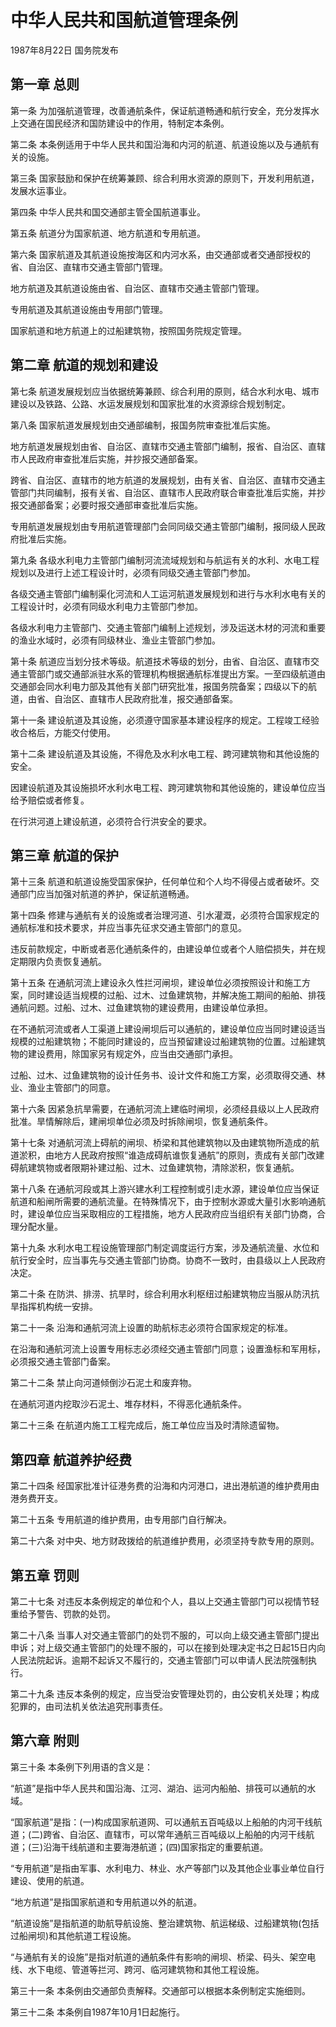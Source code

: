 # 中华人民共和国航道管理条例

1987年8月22日 国务院发布　

<!-- INFO END -->

## 第一章 总则

第一条 为加强航道管理，改善通航条件，保证航道畅通和航行安全，充分发挥水上交通在国民经济和国防建设中的作用，特制定本条例。

第二条 本条例适用于中华人民共和国沿海和内河的航道、航道设施以及与通航有关的设施。

第三条 国家鼓励和保护在统筹兼顾、综合利用水资源的原则下，开发利用航道，发展水运事业。

第四条 中华人民共和国交通部主管全国航道事业。

第五条 航道分为国家航道、地方航道和专用航道。

第六条 国家航道及其航道设施按海区和内河水系，由交通部或者交通部授权的省、自治区、直辖市交通主管部门管理。

地方航道及其航道设施由省、自治区、直辖市交通主管部门管理。

专用航道及其航道设施由专用部门管理。

国家航道和地方航道上的过船建筑物，按照国务院规定管理。

## 第二章 航道的规划和建设

第七条 航道发展规划应当依据统筹兼顾、综合利用的原则，结合水利水电、城市建设以及铁路、公路、水运发展规划和国家批准的水资源综合规划制定。

第八条 国家航道发展规划由交通部编制，报国务院审查批准后实施。

地方航道发展规划由省、自治区、直辖市交通主管部门编制，报省、自治区、直辖市人民政府审查批准后实施，并抄报交通部备案。

跨省、自治区、直辖市的地方航道的发展规划，由有关省、自治区、直辖市交通主管部门共同编制，报有关省、自治区、直辖市人民政府联合审查批准后实施，并抄报交通部备案；必要时报交通部审查批准后实施。

专用航道发展规划由专用航道管理部门会同同级交通主管部门编制，报同级人民政府批准后实施。

第九条 各级水利电力主管部门编制河流流域规划和与航运有关的水利、水电工程规划以及进行上述工程设计时，必须有同级交通主管部门参加。

各级交通主管部门编制渠化河流和人工运河航道发展规划和进行与水利水电有关的工程设计时，必须有同级水利电力主管部门参加。

各级水利电力主管部门、交通主管部门编制上述规划，涉及运送木材的河流和重要的渔业水域时，必须有同级林业、渔业主管部门参加。

第十条 航道应当划分技术等级。航道技术等级的划分，由省、自治区、直辖市交通主管部门或交通部派驻水系的管理机构根据通航标准提出方案。一至四级航道由交通部会同水利电力部及其他有关部门研究批准，报国务院备案；四级以下的航道，由省、自治区、直辖市人民政府批准，报交通部备案。

第十一条 建设航道及其设施，必须遵守国家基本建设程序的规定。工程竣工经验收合格后，方能交付使用。

第十二条 建设航道及其设施，不得危及水利水电工程、跨河建筑物和其他设施的安全。

因建设航道及其设施损坏水利水电工程、跨河建筑物和其他设施的，建设单位应当给予赔偿或者修复。

在行洪河道上建设航道，必须符合行洪安全的要求。

## 第三章 航道的保护

第十三条 航道和航道设施受国家保护，任何单位和个人均不得侵占或者破坏。交通部门应当加强对航道的养护，保证航道畅通。

第十四条 修建与通航有关的设施或者治理河道、引水灌溉，必须符合国家规定的通航标准和技术要求，并应当事先征求交通主管部门的意见。

违反前款规定，中断或者恶化通航条件的，由建设单位或者个人赔偿损失，并在规定期限内负责恢复通航。

第十五条 在通航河流上建设永久性拦河闸坝，建设单位必须按照设计和施工方案，同时建设适当规模的过船、过木、过鱼建筑物，并解决施工期间的船舶、排筏通航问题。过船、过木、过鱼建筑物的建设费用，由建设单位承担。

在不通航河流或者人工渠道上建设闸坝后可以通航的，建设单位应当同时建设适当规模的过船建筑物；不能同时建设的，应当预留建设过船建筑物的位置。过船建筑物的建设费用，除国家另有规定外，应当由交通部门承担。

过船、过木、过鱼建筑物的设计任务书、设计文件和施工方案，必须取得交通、林业、渔业主管部门的同意。

第十六条 因紧急抗旱需要，在通航河流上建临时闸坝，必须经县级以上人民政府批准。旱情解除后，建闸坝单位必须及时拆除闸坝，恢复通航条件。

第十七条 对通航河流上碍航的闸坝、桥梁和其他建筑物以及由建筑物所造成的航道淤积，由地方人民政府按照“谁造成碍航谁恢复通航”的原则，责成有关部门改建碍航建筑物或者限期补建过船、过木、过鱼建筑物，清除淤积，恢复通航。

第十八条 在通航河段或其上游兴建水利工程控制或引走水源，建设单位应当保证航道和船闸所需要的通航流量。在特殊情况下，由于控制水源或大量引水影响通航时，建设单位应当采取相应的工程措施，地方人民政府应当组织有关部门协商，合理分配水量。

第十九条 水利水电工程设施管理部门制定调度运行方案，涉及通航流量、水位和航行安全时，应当事先与交通主管部门协商。协商不一致时，由县级以上人民政府决定。

第二十条 在防洪、排涝、抗旱时，综合利用水利枢纽过船建筑物应当服从防汛抗旱指挥机构统一安排。

第二十一条 沿海和通航河流上设置的助航标志必须符合国家规定的标准。

在沿海和通航河流上设置专用标志必须经交通主管部门同意；设置渔标和军用标，必须报交通主管部门备案。

第二十二条 禁止向河道倾倒沙石泥土和废弃物。

在通航河道内挖取沙石泥土、堆存材料，不得恶化通航条件。

第二十三条 在航道内施工工程完成后，施工单位应当及时清除遗留物。

## 第四章 航道养护经费

第二十四条 经国家批准计征港务费的沿海和内河港口，进出港航道的维护费用由港务费开支。

第二十五条 专用航道的维护费用，由专用部门自行解决。

第二十六条 对中央、地方财政拨给的航道维护费用，必须坚持专款专用的原则。

## 第五章 罚则

第二十七条 对违反本条例规定的单位和个人，县以上交通主管部门可以视情节轻重给予警告、罚款的处罚。

第二十八条 当事人对交通主管部门的处罚不服的，可以向上级交通主管部门提出申诉；对上级交通主管部门的处理不服的，可以在接到处理决定书之日起15日内向人民法院起诉。逾期不起诉又不履行的，交通主管部门可以申请人民法院强制执行。

第二十九条 违反本条例的规定，应当受治安管理处罚的，由公安机关处理；构成犯罪的，由司法机关依法追究刑事责任。

## 第六章 附则

第三十条 本条例下列用语的含义是：

“航道”是指中华人民共和国沿海、江河、湖泊、运河内船舶、排筏可以通航的水域。

“国家航道”是指：(一)构成国家航道网、可以通航五百吨级以上船舶的内河干线航道；(二)跨省、自治区、直辖市，可以常年通航三百吨级以上船舶的内河干线航道；(三)沿海干线航道和主要海港航道；(四)国家指定的重要航道。

“专用航道”是指由军事、水利电力、林业、水产等部门以及其他企业事业单位自行建设、使用的航道。

“地方航道”是指国家航道和专用航道以外的航道。

“航道设施”是指航道的助航导航设施、整治建筑物、航运梯级、过船建筑物(包括过船闸坝)和其他航道工程设施。

“与通航有关的设施”是指对航道的通航条件有影响的闸坝、桥梁、码头、架空电线、水下电缆、管道等拦河、跨河、临河建筑物和其他工程设施。

第三十一条 本条例由交通部负责解释。交通部可以根据本条例制定实施细则。

第三十二条 本条例自1987年10月1日起施行。